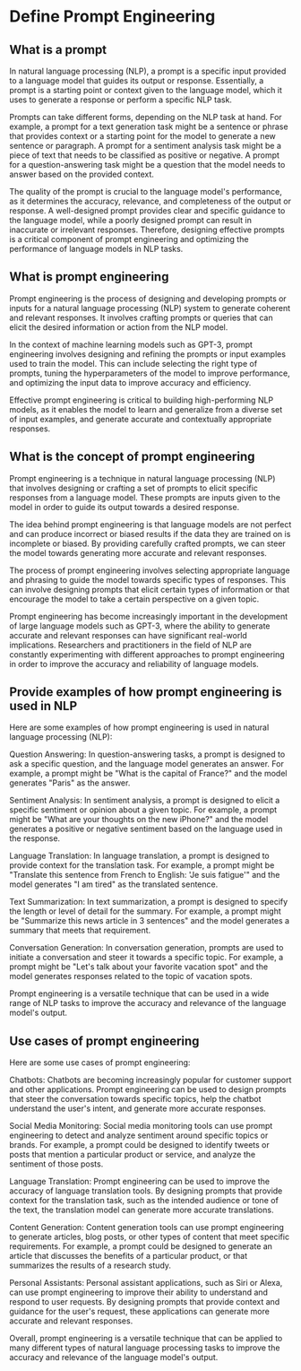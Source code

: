 # Define Prompt Engineering

## What is a prompt

In natural language processing (NLP), a prompt is a specific input provided to a language model that guides its output or response. Essentially, a prompt is a starting point or context given to the language model, which it uses to generate a response or perform a specific NLP task.

Prompts can take different forms, depending on the NLP task at hand. For example, a prompt for a text generation task might be a sentence or phrase that provides context or a starting point for the model to generate a new sentence or paragraph. A prompt for a sentiment analysis task might be a piece of text that needs to be classified as positive or negative. A prompt for a question-answering task might be a question that the model needs to answer based on the provided context.

The quality of the prompt is crucial to the language model's performance, as it determines the accuracy, relevance, and completeness of the output or response. A well-designed prompt provides clear and specific guidance to the language model, while a poorly designed prompt can result in inaccurate or irrelevant responses. Therefore, designing effective prompts is a critical component of prompt engineering and optimizing the performance of language models in NLP tasks.

## What is prompt engineering

Prompt engineering is the process of designing and developing prompts or inputs for a natural language processing (NLP) system to generate coherent and relevant responses. It involves crafting prompts or queries that can elicit the desired information or action from the NLP model.

In the context of machine learning models such as GPT-3, prompt engineering involves designing and refining the prompts or input examples used to train the model. This can include selecting the right type of prompts, tuning the hyperparameters of the model to improve performance, and optimizing the input data to improve accuracy and efficiency.

Effective prompt engineering is critical to building high-performing NLP models, as it enables the model to learn and generalize from a diverse set of input examples, and generate accurate and contextually appropriate responses.

## What is the concept of prompt engineering

Prompt engineering is a technique in natural language processing (NLP) that involves designing or crafting a set of prompts to elicit specific responses from a language model. These prompts are inputs given to the model in order to guide its output towards a desired response.

The idea behind prompt engineering is that language models are not perfect and can produce incorrect or biased results if the data they are trained on is incomplete or biased. By providing carefully crafted prompts, we can steer the model towards generating more accurate and relevant responses.

The process of prompt engineering involves selecting appropriate language and phrasing to guide the model towards specific types of responses. This can involve designing prompts that elicit certain types of information or that encourage the model to take a certain perspective on a given topic.

Prompt engineering has become increasingly important in the development of large language models such as GPT-3, where the ability to generate accurate and relevant responses can have significant real-world implications. Researchers and practitioners in the field of NLP are constantly experimenting with different approaches to prompt engineering in order to improve the accuracy and reliability of language models.

## Provide examples of how prompt engineering is used in NLP

Here are some examples of how prompt engineering is used in natural language processing (NLP):

Question Answering: In question-answering tasks, a prompt is designed to ask a specific question, and the language model generates an answer. For example, a prompt might be "What is the capital of France?" and the model generates "Paris" as the answer.

Sentiment Analysis: In sentiment analysis, a prompt is designed to elicit a specific sentiment or opinion about a given topic. For example, a prompt might be "What are your thoughts on the new iPhone?" and the model generates a positive or negative sentiment based on the language used in the response.

Language Translation: In language translation, a prompt is designed to provide context for the translation task. For example, a prompt might be "Translate this sentence from French to English: 'Je suis fatigue'" and the model generates "I am tired" as the translated sentence.

Text Summarization: In text summarization, a prompt is designed to specify the length or level of detail for the summary. For example, a prompt might be "Summarize this news article in 3 sentences" and the model generates a summary that meets that requirement.

Conversation Generation: In conversation generation, prompts are used to initiate a conversation and steer it towards a specific topic. For example, a prompt might be "Let's talk about your favorite vacation spot" and the model generates responses related to the topic of vacation spots.

Prompt engineering is a versatile technique that can be used in a wide range of NLP tasks to improve the accuracy and relevance of the language model's output.

## Use cases of prompt engineering

Here are some use cases of prompt engineering:

Chatbots: Chatbots are becoming increasingly popular for customer support and other applications. Prompt engineering can be used to design prompts that steer the conversation towards specific topics, help the chatbot understand the user's intent, and generate more accurate responses.

Social Media Monitoring: Social media monitoring tools can use prompt engineering to detect and analyze sentiment around specific topics or brands. For example, a prompt could be designed to identify tweets or posts that mention a particular product or service, and analyze the sentiment of those posts.

Language Translation: Prompt engineering can be used to improve the accuracy of language translation tools. By designing prompts that provide context for the translation task, such as the intended audience or tone of the text, the translation model can generate more accurate translations.

Content Generation: Content generation tools can use prompt engineering to generate articles, blog posts, or other types of content that meet specific requirements. For example, a prompt could be designed to generate an article that discusses the benefits of a particular product, or that summarizes the results of a research study.

Personal Assistants: Personal assistant applications, such as Siri or Alexa, can use prompt engineering to improve their ability to understand and respond to user requests. By designing prompts that provide context and guidance for the user's request, these applications can generate more accurate and relevant responses.

Overall, prompt engineering is a versatile technique that can be applied to many different types of natural language processing tasks to improve the accuracy and relevance of the language model's output.
